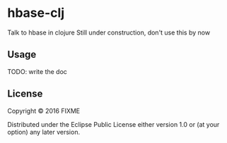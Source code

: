 # hbase-clj

Talk to hbase in clojure
Still under construction, don't use this by now

## Usage

TODO: write the doc

## License

Copyright © 2016 FIXME

Distributed under the Eclipse Public License either version 1.0 or (at
your option) any later version.

